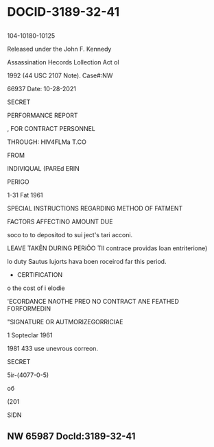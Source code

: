 # DOCID-3189-32-41

##
104-10180-10125

Released under the John F. Kennedy

Assassination Hecords Lollection Act ol

1992 (44 USC 2107 Note). Case#:NW

66937 Date: 10-28-2021

SECRET

PERFORMANCE REPORT

, FOR CONTRACT PERSONNEL

THROUGH: HIV4FLMa T.CO

FROM

INDIVIQUAL (PAREd ERIN

PERIGO

1-31 Fat 1961

SPECIAL INSTRUCTIONS REGARDING METHOD OF FATMENT

FACTORS AFFECTINO AMOUNT DUE

soco to to depositod to sui ject's tari acconi.

LEAVE TAKÊN DURING PERiÕO TII contrace providas loan entriterione)

lo duty Sautus lujorts hava boen roceirod far this period.

- CERTIFICATION

o the cost of i elodie

'ECORDANCE NAOTHE PREO NO CONTRACT ANE FEATHED FORFORMEDIN

"SIGNATURE OR AUTMORIZEGORRICIAE

1 Sopteclar 1961

1981 433 use unevrous correon.

SECRET

5ir-(4077-0-5)

об

(201

SIDN

NW 65987 Docld:3189-32-41
---

